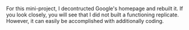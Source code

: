 For this mini-project, I decontructed Google's homepage and rebuilt it. If you look closely, you will see that I did not built a functioning replicate. However, it can easily be accomplished with additionally coding.